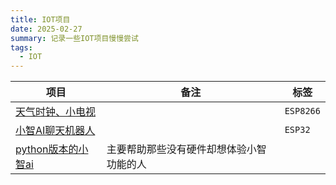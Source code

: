 ```yaml
---
title: IOT项目
date: 2025-02-27
summary: 记录一些IOT项目慢慢尝试
tags:
  - IOT
---
```


| 项目                                                             | 备注                   | 标签        |
| -------------------------------------------------------------- | -------------------- | --------- |
| [天气时钟、小电视](https://oshwhub.com/q21182889/sd2)                  |                      | `ESP8266` |
| [小智AI聊天机器人](https://github.com/78/xiaozhi-esp32)               |                      | `ESP32`   |
| [python版本的小智ai](https://github.com/huangjunsen0406/py-xiaozhi) | 主要帮助那些没有硬件却想体验小智功能的人 |           |
